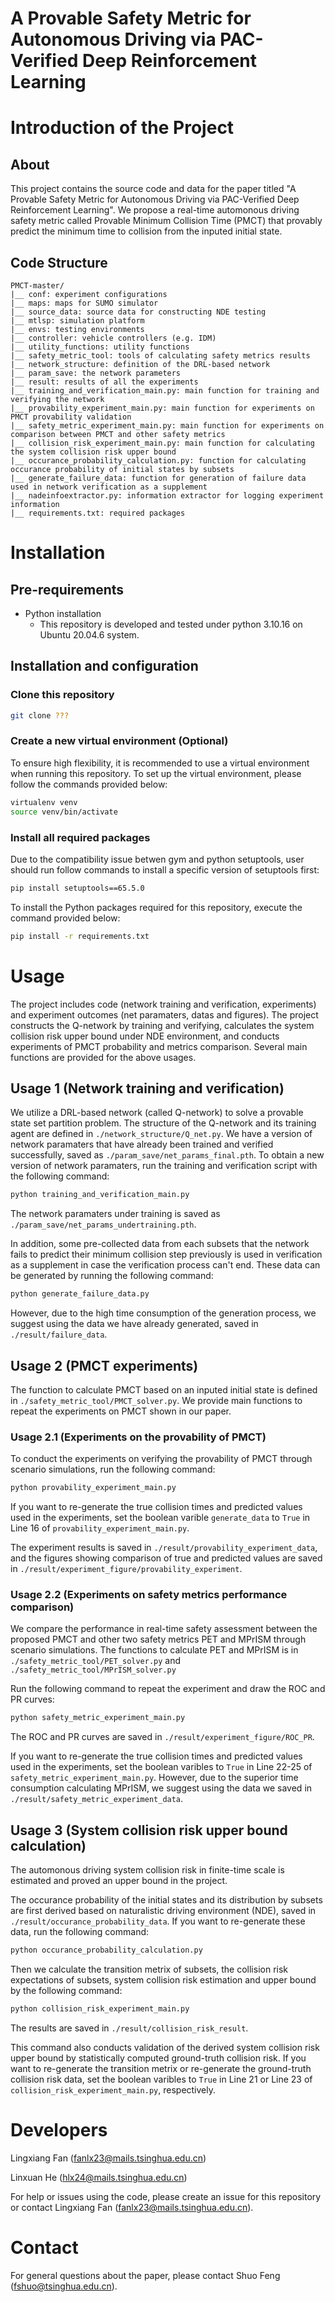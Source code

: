 # A Provable Safety Metric for Autonomous Driving via PAC-Verified Deep Reinforcement Learning

<!-- ABOUT THE PROJECT -->
# Introduction of the Project

## About
This project contains the source code and data for the paper titled "A Provable Safety Metric for Autonomous Driving via PAC-Verified Deep Reinforcement Learning". We propose a real-time automonous driving safety metric called Provable Minimum Collision Time (PMCT) that provably predict the minimum time to collision from the inputed initial state. 

## Code Structure

```
PMCT-master/
|__ conf: experiment configurations
|__ maps: maps for SUMO simulator
|__ source_data: source data for constructing NDE testing 
|__ mtlsp: simulation platform
|__ envs: testing environments
|__ controller: vehicle controllers (e.g. IDM)
|__ utility_functions: utility functions
|__ safety_metric_tool: tools of calculating safety metrics results
|__ network_structure: definition of the DRL-based network
|__ param_save: the network parameters
|__ result: results of all the experiments 
|__ training_and_verification_main.py: main function for training and verifying the network
|__ provability_experiment_main.py: main function for experiments on PMCT provability validation 
|__ safety_metric_experiment_main.py: main function for experiments on comparison between PMCT and other safety metrics
|__ collision_risk_experiment_main.py: main function for calculating the system collision risk upper bound
|__ occurance_probability_calculation.py: function for calculating occurance probability of initial states by subsets
|__ generate_failure_data: function for generation of failure data used in network verification as a supplement
|__ nadeinfoextractor.py: information extractor for logging experiment information
|__ requirements.txt: required packages
```

# Installation

## Pre-requirements
  - Python installation
    - This repository is developed and tested under python 3.10.16 on Ubuntu 20.04.6 system.
## Installation and configuration
### Clone this repository
```bash
git clone ???
```
### Create a new virtual environment (Optional)
To ensure high flexibility, it is recommended to use a virtual environment when running this repository. To set up the virtual environment, please follow the commands provided below:
```bash
virtualenv venv
source venv/bin/activate
```
### Install all required packages

Due to the compatibility issue betwen gym and python setuptools, user should run follow commands to install a specific version of setuptools first:

```bash
pip install setuptools==65.5.0
```

To install the Python packages required for this repository, execute the command provided below:
```bash
pip install -r requirements.txt
```

<!-- USAGE EXAMPLES -->

# Usage

The project includes code (network training and verification, experiments) and experiment outcomes (net paramaters, datas and figures). The project constructs the Q-network by training and verifying, calculates the system collision risk upper bound under NDE environment, and conducts experiments of PMCT probability and metrics comparison. Several main functions are provided for the above usages. 

## Usage 1 (Network training and verification)

We utilize a DRL-based network (called Q-network) to solve a provable state set partition problem. The structure of the Q-network and its training agent are defined in `./network_structure/Q_net.py`. We have a version of network paramaters that have already been trained and verified successfully, saved as `./param_save/net_params_final.pth`. To obtain a new version of network paramaters, run the training and verification script with the following command:
```bash
python training_and_verification_main.py
```
The network paramaters under training is saved as `./param_save/net_params_undertraining.pth`.

In addition, some pre-collected data from each subsets that the network fails to predict their minimum collision step previously is used in verification as a supplement in case the verification process can't end. These data can be generated by running the following command:
```bash
python generate_failure_data.py
```

However, due to the high time consumption of the generation process, we suggest using the data we have already generated, saved in `./result/failure_data`.


## Usage 2 (PMCT experiments)

The function to calculate PMCT based on an inputed initial state is defined in `./safety_metric_tool/PMCT_solver.py`. We provide main functions to repeat the experiments on PMCT shown in our paper.

### Usage 2.1 (Experiments on the provability of PMCT)

To conduct the experiments on verifying the provability of PMCT through scenario simulations, run the following command:
```bash
python provability_experiment_main.py
```
If you want to re-generate the true collision times and predicted values used in the experiments, set the boolean varible `generate_data` to `True` in Line 16 of `provability_experiment_main.py`.

The experiment results is saved in `./result/provability_experiment_data`, and the figures showing comparison of true and predicted values are saved in `./result/experiment_figure/provability_experiment`.

### Usage 2.2 (Experiments on safety metrics performance comparison)

We compare the performance in real-time safety assessment between the proposed PMCT and other two safety metrics PET and MPrISM through scenario simulations. The functions to calculate PET and MPrISM is in `./safety_metric_tool/PET_solver.py` and `./safety_metric_tool/MPrISM_solver.py`

Run the following command to repeat the experiment and draw the ROC and PR curves:
```bash
python safety_metric_experiment_main.py
```
The ROC and PR curves are saved in `./result/experiment_figure/ROC_PR`.

If you want to re-generate the true collision times and predicted values used in the experiments, set the boolean varibles to `True` in Line 22-25 of `safety_metric_experiment_main.py`. However, due to the superior time consumption calculating MPrISM, we suggest using the data we saved in `./result/safety_metric_experiment_data`.

## Usage 3 (System collision risk upper bound calculation)

The automonous driving system collision risk in finite-time scale is estimated and proved an upper bound in the project.

The occurance probability of the initial states and its distribution by subsets are first derived based on naturalistic driving environment (NDE), saved in `./result/occurance_probability_data`. If you want to re-generate these data, run the following command:
```bash
python occurance_probability_calculation.py
```

Then we calculate the transition metrix of subsets, the collision risk expectations of subsets, system collision risk estimation and upper bound by the following command:
```bash
python collision_risk_experiment_main.py
```
The results are saved in `./result/collision_risk_result`.

This command also conducts validation of the derived system collision risk upper bound by statistically computed ground-truth collision risk. If you want to re-generate the transition metrix or re-generate the ground-truth collision risk data, set the boolean varibles to `True` in Line 21 or Line 23 of `collision_risk_experiment_main.py`, respectively.

# Developers

Lingxiang Fan (fanlx23@mails.tsinghua.edu.cn)

Linxuan He (hlx24@mails.tsinghua.edu.cn)

For help or issues using the code, please create an issue for this repository or contact Lingxiang Fan (fanlx23@mails.tsinghua.edu.cn).

# Contact

For general questions about the paper, please contact Shuo Feng (fshuo@tsinghua.edu.cn).

